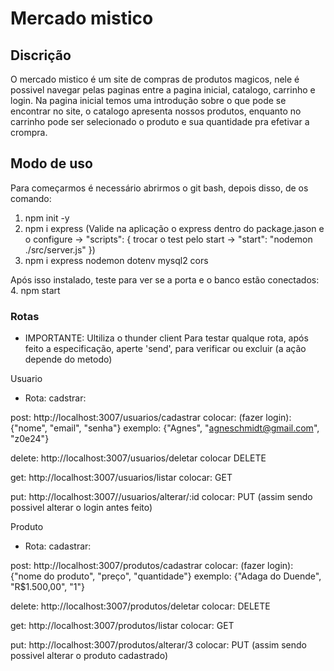 # Mercado mistico

## Discrição 

O mercado mistico é um site de compras de produtos magicos, nele é possivel navegar pelas paginas entre a pagina inicial, catalogo, carrinho e login. Na pagina inicial temos uma introdução sobre o que pode se encontrar no site, o catalogo apresenta nossos produtos, enquanto no carrinho pode ser selecionado o produto e sua quantidade pra efetivar a crompra.


## Modo de uso

Para começarmos é necessário abrirmos o git bash, depois disso, de os comando:
1. npm init -y
2. npm i express (Valide na aplicação o express dentro do package.jason e o configure -> "scripts": {
    trocar o test pelo start -> "start": "nodemon ./src/server.js"
})
3. npm i express nodemon dotenv mysql2 cors
    
Após isso instalado, teste para ver se a porta e o banco estão conectados:
4. npm start

### Rotas 

* IMPORTANTE:
    Ultiliza o thunder client
    Para testar qualque rota, após feito a especificação, aperte 'send', para verificar ou excluir (a ação depende do metodo)


Usuario 
 * Rota:
 cadstrar:  
 
 post: http://localhost:3007/usuarios/cadastrar
 colocar: (fazer login): {"nome", "email", "senha"}
 exemplo: {"Agnes", "agneschmidt@gmail.com", "z0e24"}

 delete: http://localhost:3007/usuarios/deletar
 colocar DELETE 

 get: http://localhost:3007/usuarios/listar
 colocar: GET

 put: http://localhost:3007//usuarios/alterar/:id
 colocar: PUT (assim sendo possivel alterar o login antes feito)




Produto  
 * Rota: 
 cadastrar:

 post: http://localhost:3007/produtos/cadastrar
 colocar: (fazer login): {"nome do produto", "preço", "quantidade"}
 exemplo: {"Adaga do Duende", "R$1.500,00", "1"}

 delete: http://localhost:3007/produtos/deletar
 colocar: DELETE 

 get: http://localhost:3007/produtos/listar
 colocar: GET

 put: http://localhost:3007/produtos/alterar/3
colocar: PUT (assim sendo possivel alterar o produto cadastrado)